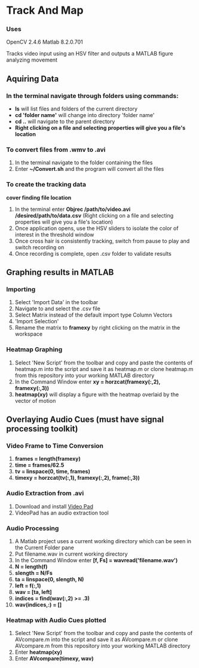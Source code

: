 Track And Map
===========
### Uses
OpenCV 2.4.6
Matlab 8.2.0.701

Tracks video input using an HSV filter and outputs a MATLAB figure analyzing movement
## 

## Aquiring Data
### In the terminal navigate through folders using commands:
- **ls** will list files and folders of the current directory
- **cd 'folder name'** will change into directory 'folder name'
- **cd ..** will navigate to the parent directory
- **Right clicking on a file and selecting properties will give you a file's location**

### To convert files from .wmv to .avi
1. In the terminal navigate to the folder containing the files
2. Enter **~/Convert.sh** and the program will convert all the files

### To create the tracking data
**cover finding file location**
1. In the terminal enter **Objrec /path/to/video.avi /desired/path/to/data.csv** (Right clicking on a file and selecting properties will give you a file's location)
2. Once application opens, use the HSV sliders to isolate the color of interest in the threshold window
3. Once cross hair is consistently tracking, switch from pause to play and switch recording on
4. Once recording is complete, open .csv folder to validate results

## Graphing results in MATLAB
### Importing
1. Select 'Import Data' in the toolbar
2. Navigate to and select the .csv file
3. Select Matrix instead of the default import type Column Vectors
4. 'Import Selection'
5. Rename the matrix to **framexy** by right clicking on the matrix in the workspace

### Heatmap Graphing
1.  Select 'New Script' from the toolbar and copy and paste the contents of heatmap.m into the script and save it as heatmap.m or clone heatmap.m from this repository into your working MATLAB directory
2. In the Command Window enter **xy = horzcat(framexy(:,2), framexy(:,3))**
3. **heatmap(xy)** will display a figure with the heatmap overlaid by the vector of motion

## Overlaying Audio Cues (must have signal processing toolkit)
### Video Frame to Time Conversion
1. **frames = length(framexy)**
2. **time = frames/62.5**
3. **tv = linspace(0, time, frames)**
4. **timexy = horzcat(tv(:,1), framexy(:,2), frame(:,3))**

### Audio Extraction from .avi
1. Download and install [Video Pad](http://www.nchsoftware.com/videopad/)
2. VideoPad has an audio extraction tool

### Audio Processing
1. A Matlab project uses a current working directory which can be seen in the Current Folder pane
2. Put filename.wav in current working directory
3. In the Command Window enter **[f, Fs] = wavread('filename.wav')**
4. **N = length(f)**
5. **slength = N/Fs**
6. **ta = linspace(0, slength, N)**
7. **left = f(:,1)**
8. **wav = [ta, left]**
9. **indices = find(wav(:,2) >= .3)**
10. **wav(indices,:) = []**

### Heatmap with Audio Cues plotted
1.  Select 'New Script' from the toolbar and copy and paste the contents of AVcompare.m into the script and save it as AVcompare.m or clone AVcompare.m from this repository into your working MATLAB directory
2. Enter **heatmap(xy)**
3. Enter **AVcompare(timexy, wav)**







  